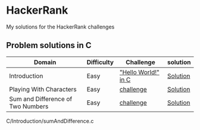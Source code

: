 # HackerRank
My solutions for the HackerRank challenges

## Problem solutions in C
|Domain|Difficulty|Challenge|solution|
---|---|---|---
|Introduction|Easy|["Hello World!" in C](https://www.hackerrank.com/challenges/hello-world-c/problem)|[Solution](C/Introduction/helloWorld.c)|
|Playing With Characters|Easy|[challenge](https://www.hackerrank.com/challenges/playing-with-characters/problem)|[Solution](C/Introduction/playingWithCharacters.c)|
|Sum and Difference of Two Numbers|Easy|[challenge](https://www.hackerrank.com/challenges/sum-numbers-c/problem)|[Solution](C/Introduction/sumAndDifference.c)|

C/Introduction/sumAndDifference.c
<!-- template
|Domain|Easy|[challenge](https://www.hackerrank.com/challenges/playing-with-characters/problem)|[Solution](C/Introduction/playingWithCharacters.c)|
-->

